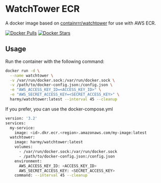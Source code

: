 # WatchTower ECR
A docker image based on [containrrr/watchtower](https://github.com/containrrr/watchtower) for use with AWS ECR.

[![Docker Pulls](https://img.shields.io/docker/pulls/harmy/watchtower.svg?style=flat-square)](https://hub.docker.com/r/harmy/watchtower-ecr/)
[![Docker Stars](https://img.shields.io/docker/stars/harmy/watchtower.svg?style=flat-square)](https://hub.docker.com/r/harmy/watchtower-ecr/)

## Usage
Run the container with the following command:
```bash
docker run -d \
  --name watchtower \
  -v /var/run/docker.sock:/var/run/docker.sock \
  -v /path/to/docker-config.json:/config.json \
  -e "AWS_ACCESS_KEY_ID=<ACCESS_KEY_ID>" \
  -e "AWS_SECRET_ACCESS_KEY=<SECRET_ACCESS_KEY>" \
  harmy/watchtower:latest --interval 45 --cleanup
```

If you prefer, you can use the docker-compose.yml
```bash
version: '3.2'
services:
  my-service:
    image: <id>.dkr.ecr.<region>.amazonaws.com/my-image:latest
  watchtower:
    image: harmy/watchtower:latest
    volumes:
      - /var/run/docker.sock:/var/run/docker.sock
      - /path/to/docker-config.json:/config.json
    environment:
      AWS_ACCESS_KEY_ID: <ACCESS_KEY_ID>
      AWS_SECRET_ACCESS_KEY: <SECRET_ACCESS_KEY>
    command: --interval 45 --cleanup
```